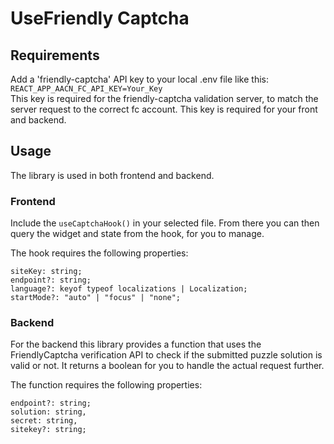 # UseFriendly Captcha 
## Requirements
Add a 'friendly-captcha' API key to your local .env file like this:
`REACT_APP_AACN_FC_API_KEY=Your_Key`<br/>
This key is required for the friendly-captcha validation server, to match the server request to
the correct fc account. This key is required for your front and  backend.

## Usage
The library is used in both frontend and backend.

### Frontend
Include the `useCaptchaHook()` in your selected file. From there you can then query the widget
and state from the hook, for you to manage.

The hook requires the following properties:<br/>
```
siteKey: string;
endpoint?: string;
language?: keyof typeof localizations | Localization;
startMode?: "auto" | "focus" | "none";
```

### Backend
For the backend this library provides a function that uses the FriendlyCaptcha verification
API to check if the submitted puzzle solution is valid or not. It returns a boolean for you
to handle the actual request further.

The function requires the following properties:
```
endpoint?: string;
solution: string,
secret: string,
sitekey?: string;
```
